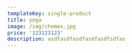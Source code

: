 ```yaml
---
templateKey: single-product
title: yoga
image: /img/chemex.jpg
price: '123123123'
description: asdfasdfasdfasdfasdfsdfas
---
```



